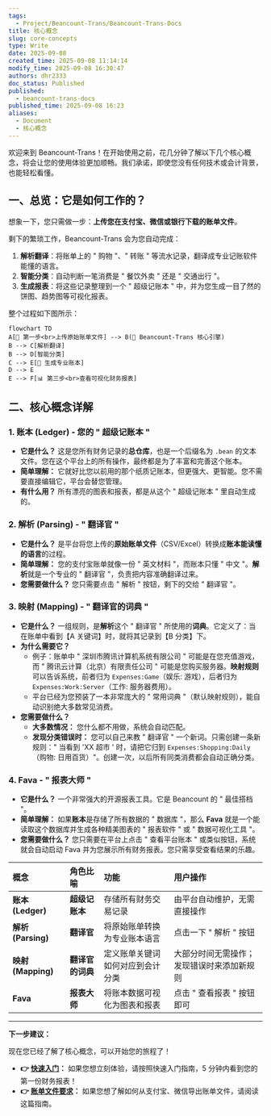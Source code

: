 ```yaml
---
tags:
  - Project/Beancount-Trans/Beancount-Trans-Docs
title: 核心概念
slug: core-concepts
type: Write
date: 2025-09-08
created_time: 2025-09-08 11:14:14
modify_time: 2025-09-08 16:30:47
authors: dhr2333
doc_status: Published
published:
  - beancount-trans-docs
published_time: 2025-09-08 16:23
aliases:
  - Document
  - 核心概念
---
```

欢迎来到 Beancount-Trans！在开始使用之前，花几分钟了解以下几个核心概念，将会让您的使用体验更加顺畅。我们承诺，即使您没有任何技术或会计背景，也能轻松看懂。

## 一、总览：它是如何工作的？

想象一下，您只需做一步：**上传您在支付宝、微信或银行下载的账单文件**。

剩下的繁琐工作，Beancount-Trans 会为您自动完成：

1. **解析翻译**：将账单上的 " 购物 "、" 转账 " 等流水记录，翻译成专业记账软件能懂的语言。
2. **智能分类**：自动判断一笔消费是 " 餐饮外卖 " 还是 " 交通出行 "。
3. **生成报表**：将这些记录整理到一个 " 超级记账本 " 中，并为您生成一目了然的饼图、趋势图等可视化报表。

整个过程如下图所示：

```mermaid
flowchart TD
A[📄 第一步<br>上传原始账单文件] --> B(🔄 Beancount-Trans 核心引擎)
B --> C[解析翻译]
B --> D[智能分类]
C --> E[📒 生成专业账本]
D --> E
E --> F[📊 第三步<br>查看可视化财务报表]
```

## 二、核心概念详解

### 1. 账本 (Ledger) - 您的 " 超级记账本 "

- **它是什么？** 这是您所有财务记录的**总仓库**，也是一个后缀名为 `.bean` 的文本文件。您在这个平台上的所有操作，最终都是为了丰富和完善这个账本。
- **简单理解：** 它就好比您以前用的那个纸质记账本，但更强大、更智能。您不需要直接编辑它，平台会替您管理。
- **有什么用？** 所有漂亮的图表和报表，都是从这个 " 超级记账本 " 里自动生成的。

### 2. 解析 (Parsing) - " 翻译官 "

- **它是什么？** 是平台将您上传的**原始账单文件**（CSV/Excel）转换成**账本能读懂的语言**的过程。
- **简单理解：** 您的支付宝账单就像一份 " 英文材料 "，而账本只懂 " 中文 "。**解析**就是一个专业的 " 翻译官 "，负责把内容准确翻译过来。
- **您需要做什么？** 您只需要点击 " 解析 " 按钮，剩下的交给 " 翻译官 "。

### 3. 映射 (Mapping) - " 翻译官的词典 "

- **它是什么？** 一组规则，是**解析**这个 " 翻译官 " 所使用的**词典**。它定义了：当在账单中看到【A 关键词】时，就将其记录到【B 分类】下。
- **为什么需要它？**
  - 例子：账单中 " 深圳市腾讯计算机系统有限公司 " 可能是在您充值游戏，而 " 腾讯云计算（北京）有限责任公司 " 可能是您购买服务器。**映射规则**可以告诉系统，前者归为 `Expenses:Game`（娱乐: 游戏），后者归为 `Expenses:Work:Server`（工作: 服务器费用）。
  - 平台已经为您预装了一本非常庞大的 " 常用词典 "（默认映射规则），能自动识别绝大多数常见消费。
- **您需要做什么？**
  - **大多数情况：** 您什么都不用做，系统会自动匹配。
  - **发现分类错误时：** 您可以自己来教 " 翻译官 " 一个新词。只需创建一条新规则：" 当看到 'XX 超市 ' 时，请把它归到 `Expenses:Shopping:Daily`（购物: 日用百货）"。创建一次，以后所有同类消费都会自动正确分类。

### 4. Fava - " 报表大师 "

- **它是什么？** 一个非常强大的开源报表工具。它是 Beancount 的 " 最佳搭档 "。
- **简单理解：** 如果**账本**是存储了所有数据的 " 数据库 "，那么 **Fava** 就是一个能读取这个数据库并生成各种精美图表的 " 报表软件 " 或 " 数据可视化工具 "。
- **您需要做什么？** 您只需要在平台上点击 " 查看平台账本 " 或类似按钮，系统就会自动启动 Fava 并为您展示所有财务报表。您只需享受查看结果的乐趣。

| 概念 | 角色比喻 | 功能 | 用户操作 |
| :--- | :--- | :--- | :--- |
| **账本 (Ledger)** | **超级记账本** | 存储所有财务交易记录 | 由平台自动维护，无需直接操作 |
| **解析 (Parsing)** | **翻译官** | 将原始账单转换为专业账本语言 | 点击一下 " 解析 " 按钮 |
| **映射 (Mapping)** | **翻译官的词典** | 定义账单关键词如何对应到会计分类 | 大部分时间无需操作；发现错误时来添加新规则 |
| **Fava** | **报表大师** | 将账本数据可视化为图表和报表 | 点击 " 查看报表 " 按钮即可 |

---

**下一步建议：**

现在您已经了解了核心概念，可以开始您的旅程了！

- **👉 [快速入门](https://trans.dhr2333.cn/docs/quick-start)：** 如果您想立刻体验，请按照快速入门指南，5 分钟内看到您的第一份财务报表！
- **👉 [账单文件要求](https://trans.dhr2333.cn/docs/blog/2024/08/22/%E8%B4%A6%E5%8D%95%E5%AF%BC%E5%87%BA%E5%8F%8A%E6%9F%A5%E7%9C%8B%E6%96%B9%E6%B3%95)：** 如果您想了解如何从支付宝、微信导出账单文件，请阅读这篇指南。
